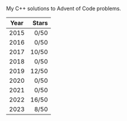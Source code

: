 My C++ solutions to Advent of Code problems.

| Year | Stars |
|------|------:|
| 2015 |  0/50 |
| 2016 |  0/50 |
| 2017 | 10/50 |
| 2018 |  0/50 |
| 2019 | 12/50 |
| 2020 |  0/50 |
| 2021 |  0/50 |
| 2022 | 16/50 |
| 2023 |  8/50 |

